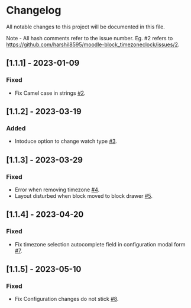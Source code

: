 # Changelog

All notable changes to this project will be documented in this file.

Note - All hash comments refer to the issue number. Eg. #2 refers to https://github.com/harshil8595/moodle-block_timezoneclock/issues/2.

## [1.1.1] - 2023-01-09

### Fixed

- Fix Camel case in strings [#2](https://github.com/harshil8595/moodle-block_timezoneclock/issues/2).

## [1.1.2] - 2023-03-19

### Added

- Intoduce option to change watch type [#3](https://github.com/harshil8595/moodle-block_timezoneclock/issues/3).

## [1.1.3] - 2023-03-29

### Fixed

- Error when removing timezone [#4](https://github.com/harshil8595/moodle-block_timezoneclock/issues/4).
- Layout disturbed when block moved to block drawer [#5](https://github.com/harshil8595/moodle-block_timezoneclock/issues/5).

## [1.1.4] - 2023-04-20

### Fixed

- Fix timezone selection autocomplete field in configuration modal form [#7](https://github.com/harshil8595/moodle-block_timezoneclock/issues/7).

## [1.1.5] - 2023-05-10

### Fixed

- Fix Configuration changes do not stick [#8](https://github.com/harshil8595/moodle-block_timezoneclock/issues/8).